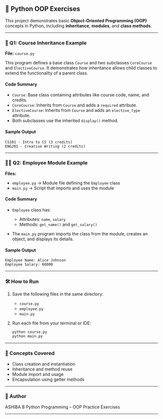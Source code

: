 ## 📘 Python OOP Exercises

This project demonstrates basic **Object-Oriented Programming (OOP)** concepts in Python, including **inheritance**, **modules**, and **class methods**.

---

### 🧮 Q1: Course Inheritance Example

**File:** `course.py`

This program defines a base class `Course` and two subclasses `CoreCourse` and `ElectiveCourse`.
It demonstrates how inheritance allows child classes to extend the functionality of a parent class.

#### **Code Summary**

* `Course`: Base class containing attributes like course code, name, and credits.
* `CoreCourse`: Inherits from `Course` and adds a `required` attribute.
* `ElectiveCourse`: Inherits from `Course` and adds an `elective_type` attribute.
* Both subclasses use the inherited `display()` method.

#### **Sample Output**

```
CS101 - Intro to CS (3 credits)
ENG201 - Creative Writing (2 credits)
```

---

### 🧑‍💼 Q2: Employee Module Example

**Files:**

* `employee.py` → Module file defining the `Employee` class
* `main.py` → Script that imports and uses the module

#### **Code Summary**

* `Employee` class has:

  * Attributes: `name`, `salary`
  * Methods: `get_name()` and `get_salary()`
* The `main.py` program imports the class from the module, creates an object, and displays its details.

#### **Sample Output**

```
Employee Name: Alice Johnson
Employee Salary: 60000
```

---

### 🛠️ How to Run

1. Save the following files in the same directory:

   * `course.py`
   * `employee.py`
   * `main.py`

2. Run each file from your terminal or IDE:

   ```bash
   python course.py
   python main.py
   ```

---

### 🧠 Concepts Covered

* Class creation and instantiation
* Inheritance and method reuse
* Module import and usage
* Encapsulation using getter methods

---

### 📄 Author

ASHIBA B
Python Programming – OOP Practice Exercises

---


